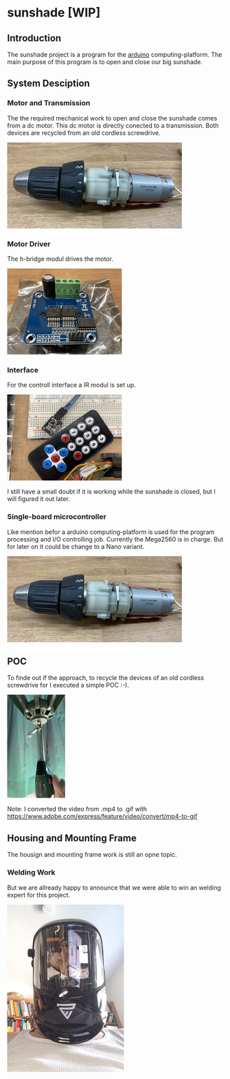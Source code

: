 # sunshade [WIP]
## Introduction
The sunshade project is a program for the [arduino](https://de.wikipedia.org/wiki/Arduino_(Plattform)) computing-platform.
The main purpose of this program is to open and close our big sunshade.
## System Desciption
### Motor and Transmission
The the required mechanical work to open and close the sunshade comes from a dc motor.
This dc motor is directly conected to a transmission.
Both devices are recycled from an old cordless screwdrive.

<img src="https://github.com/Aladim/sunshade/blob/main/doc/recycled-cordless-screwdrive.jpeg" height="200" title="welding expert">

### Motor Driver
The h-bridge modul drives the motor.

<img src="https://github.com/Aladim/sunshade/blob/main/doc/h-bridge-modul.jpeg" height="200" title="welding expert">

### Interface
For the controll interface a IR modul is set up.

<img src="https://github.com/Aladim/sunshade/blob/main/doc/ir-modul.jpeg" height="200" title="welding expert">

I still have a small doubt if it is working while the sunshade is closed, 
but I will figured it out later.
### Single-board microcontroller
Like mention befor a arduino computing-platform is used for the program processing and I/O controlling job.
Currently the Mega2560 is in charge. But for later on it could be change to a Nano variant.

<img src="https://github.com/Aladim/sunshade/blob/main/doc/recycled-cordless-screwdrive.jpeg" height="200" title="welding expert">

## POC
To finde out if the approach, to recycle the devices of an old cordless screwdrive for I executed a simple POC :-).

![cordless-screwdrive_AdobeExpress](https://github.com/Aladim/sunshade/blob/main/doc/cordless-screwdrive.gif)

Note: I converted the video from .mp4 to .gif with https://www.adobe.com/express/feature/video/convert/mp4-to-gif

## Housing and Mounting Frame
The housign and mounting frame work is still an opne topic.
### Welding Work
But we are allready happy to announce that we were able to win an welding expert for this project.

<img src="https://github.com/Aladim/sunshade/blob/main/doc/welding-expert.png" title="welding expert">
